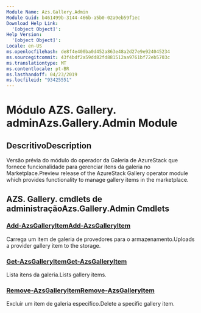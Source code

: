 ```yaml
---
Module Name: Azs.Gallery.Admin
Module Guid: b461499b-3144-466b-a5b0-02a9eb59f1ec
Download Help Link:
  '[object Object]': 
Help Version:
  '[object Object]': 
Locale: en-US
ms.openlocfilehash: de8f4e400ba0d452a863e48a2d27e9e924045234
ms.sourcegitcommit: 43f4bdf2a59dd82fd881512aa9761bf72eb5703c
ms.translationtype: MT
ms.contentlocale: pt-BR
ms.lasthandoff: 04/23/2019
ms.locfileid: "93425551"
---
```

# <span data-ttu-id="67b19-101">Módulo AZS. Gallery. admin</span><span class="sxs-lookup"><span data-stu-id="67b19-101">Azs.Gallery.Admin Module</span></span>
## <span data-ttu-id="67b19-102">Descritivo</span><span class="sxs-lookup"><span data-stu-id="67b19-102">Description</span></span>
<span data-ttu-id="67b19-103">Versão prévia do módulo do operador da Galeria de AzureStack que fornece funcionalidade para gerenciar itens da galeria no Marketplace.</span><span class="sxs-lookup"><span data-stu-id="67b19-103">Preview release of the AzureStack Gallery operator module which provides functionality to manage gallery items in the marketplace.</span></span>

## <span data-ttu-id="67b19-104">AZS. Gallery. cmdlets de administração</span><span class="sxs-lookup"><span data-stu-id="67b19-104">Azs.Gallery.Admin Cmdlets</span></span>
### [<span data-ttu-id="67b19-105">Add-AzsGalleryItem</span><span class="sxs-lookup"><span data-stu-id="67b19-105">Add-AzsGalleryItem</span></span>](Add-AzsGalleryItem.md)
<span data-ttu-id="67b19-106">Carrega um item de galeria de provedores para o armazenamento.</span><span class="sxs-lookup"><span data-stu-id="67b19-106">Uploads a provider gallery item to the storage.</span></span>

### [<span data-ttu-id="67b19-107">Get-AzsGalleryItem</span><span class="sxs-lookup"><span data-stu-id="67b19-107">Get-AzsGalleryItem</span></span>](Get-AzsGalleryItem.md)
<span data-ttu-id="67b19-108">Lista itens da galeria.</span><span class="sxs-lookup"><span data-stu-id="67b19-108">Lists gallery items.</span></span>

### [<span data-ttu-id="67b19-109">Remove-AzsGalleryItem</span><span class="sxs-lookup"><span data-stu-id="67b19-109">Remove-AzsGalleryItem</span></span>](Remove-AzsGalleryItem.md)
<span data-ttu-id="67b19-110">Excluir um item de galeria específico.</span><span class="sxs-lookup"><span data-stu-id="67b19-110">Delete a specific gallery item.</span></span>

